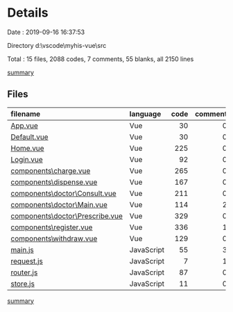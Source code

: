 # Details

Date : 2019-09-16 16:37:53

Directory d:\vscode\myhis-vue\src

Total : 15 files,  2088 codes, 7 comments, 55 blanks, all 2150 lines

[summary](results.md)

## Files
| filename | language | code | comment | blank | total |
| :--- | :--- | ---: | ---: | ---: | ---: |
| [App.vue](file:///d%3A/vscode/myhis-vue/src/App.vue) | Vue | 30 | 0 | 1 | 31 |
| [Default.vue](file:///d%3A/vscode/myhis-vue/src/Default.vue) | Vue | 30 | 0 | 2 | 32 |
| [Home.vue](file:///d%3A/vscode/myhis-vue/src/Home.vue) | Vue | 225 | 0 | 7 | 232 |
| [Login.vue](file:///d%3A/vscode/myhis-vue/src/Login.vue) | Vue | 92 | 0 | 2 | 94 |
| [components\charge.vue](file:///d%3A/vscode/myhis-vue/src/components/charge.vue) | Vue | 265 | 0 | 3 | 268 |
| [components\dispense.vue](file:///d%3A/vscode/myhis-vue/src/components/dispense.vue) | Vue | 167 | 0 | 2 | 169 |
| [components\doctor\Consult.vue](file:///d%3A/vscode/myhis-vue/src/components/doctor/Consult.vue) | Vue | 211 | 0 | 4 | 215 |
| [components\doctor\Main.vue](file:///d%3A/vscode/myhis-vue/src/components/doctor/Main.vue) | Vue | 114 | 2 | 1 | 117 |
| [components\doctor\Prescribe.vue](file:///d%3A/vscode/myhis-vue/src/components/doctor/Prescribe.vue) | Vue | 329 | 0 | 6 | 335 |
| [components\register.vue](file:///d%3A/vscode/myhis-vue/src/components/register.vue) | Vue | 336 | 1 | 4 | 341 |
| [components\withdraw.vue](file:///d%3A/vscode/myhis-vue/src/components/withdraw.vue) | Vue | 129 | 0 | 1 | 130 |
| [main.js](file:///d%3A/vscode/myhis-vue/src/main.js) | JavaScript | 55 | 3 | 10 | 68 |
| [request.js](file:///d%3A/vscode/myhis-vue/src/request.js) | JavaScript | 7 | 1 | 4 | 12 |
| [router.js](file:///d%3A/vscode/myhis-vue/src/router.js) | JavaScript | 87 | 0 | 2 | 89 |
| [store.js](file:///d%3A/vscode/myhis-vue/src/store.js) | JavaScript | 11 | 0 | 6 | 17 |

[summary](results.md)